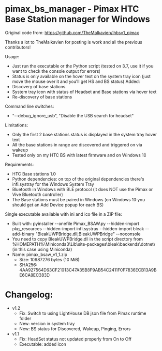 # pimax_bs_manager - Pimax HTC Base Station manager for Windows

Original code from:
https://github.com/TheMalkavien/lhbsv1_pimax

Thanks a lot to TheMalkavien for posting is work and all the previous contributors!

Usage:
- Just run the executable or the Python script (tested on 3.7, use it if you want to check the console output for errors) 
- Status is only available on the hover text on the system tray icon (just move the mouse over it and you'll get HS and BS status)
Added:
- Discovery of base stations
- System tray icon with status of Headset and Base stations via hover text
- Re-discovery of base stations

Command line switches:
 - "--debug_ignore_usb", "Disable the USB search for headset"

Limitations:
- Only the first 2 base stations status is displayed in the system tray hover text
- All the base stations in range are discovered and triggered on via wakeup
- Tested only on my HTC BS with latest firmware and on Windows 10

Requirements:
- HTC Base stations 1.0
- Python dependencies: on top of the original dependencies there's infi.systray for the Windows System Tray
- Bluetooth in Windows with BLE protocol (it does NOT use the Pimax or Vive Bluetooth controller)
- The Base stations must be paired in Windows (on Windows 10 you should get an Add Device popup for each BS)

Single executable available with ini and ico file in a ZIP file:
- Built with: pyinstaller --onefile Pimax_BSAW.py --hidden-import pkg_resources --hidden-import infi.systray --hidden-import bleak --add-binary "BleakUWPBridge.dll;BleakUWPBridge" --noconsole
- You need to copy BleakUWPBridge.dll in the script directory from %HOMEPATH%\Miniconda3\Lib\site-packages\bleak\backends\dotnet\ (in this case using Miniconda)
- Name: pimax_bsaw_v1_1.zip
  - Size: 10987276 bytes (10 MiB)
  - SHA256: 4AA927564D63CF21013C47A35B8F9AB54C2411F0F7836ECB13A9BE6CA8EC383D

# Changelog:
- v1.2
  - Fix: Switch to using LightHouse DB json file from Pimax runtime folder 
  - New: version in system tray
  - New: BS status for Discovered, Wakeup, Pinging, Errors
- v1.1
  - Fix: HeadSet status not updated properly from On to Off
  - Executable: added icon
